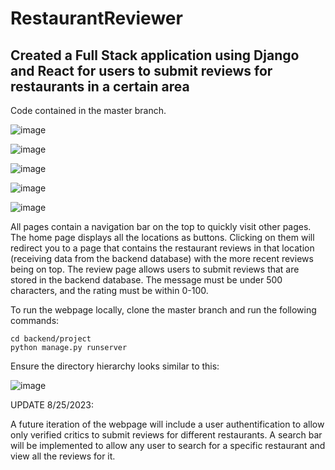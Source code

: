 # RestaurantReviewer
## Created a Full Stack application using Django and React for users to submit reviews for restaurants in a certain area

Code contained in the master branch.

![image](https://github.com/ashwathboomi/RestaurantReviewer/assets/113210547/a459b1d4-b087-43c0-8dc7-f303a965c996)

![image](https://github.com/ashwathboomi/RestaurantReviewer/assets/113210547/b2f17091-8d3e-43c0-8c2a-99467f829d4e)

![image](https://github.com/ashwathboomi/RestaurantReviewer/assets/113210547/10c5abe3-838e-43dc-9391-d0bc12aef90a)

![image](https://github.com/ashwathboomi/RestaurantReviewer/assets/113210547/dcbbc924-b407-46bf-9563-7407aea9d567)

![image](https://github.com/ashwathboomi/RestaurantReviewer/assets/113210547/7b18d15e-9f4a-4e38-8374-f4eed7ebc927)

All pages contain a navigation bar on the top to quickly visit other pages. The home page displays all the locations as buttons. Clicking on them will redirect you to a page that contains the restaurant reviews in that location (receiving data from the backend database) with the more recent reviews being on top. The review page allows users to submit reviews that are stored in the backend database. The message must be under 500 characters, and the rating must be within 0-100.

To run the webpage locally, clone the master branch and run the following commands:

```
cd backend/project
python manage.py runserver
```
Ensure the directory hierarchy looks similar to this:

![image](https://github.com/ashwathboomi/RestaurantReviewer/assets/113210547/7ae13ae8-5683-4a43-9048-a7c59857bb63)

UPDATE 8/25/2023:

A future iteration of the webpage will include a user authentification to allow only verified critics to submit reviews for different restaurants. A search bar will be implemented to allow any user to search for a specific restaurant and view all the reviews for it.   





